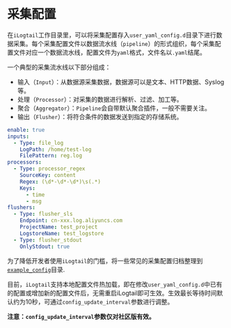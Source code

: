 # 采集配置

在`iLogtail`工作目录里，可以将采集配置存入`user_yaml_config.d`目录下进行数据采集。每个采集配置文件以数据流水线（`pipeline`）的形式组织，每个采集配置文件对应一个数据流水线，配置文件为`yaml`格式，文件名以`.yaml`结尾。

一个典型的采集流水线以下部分组成：

* 输入（`Input`）：从数据源采集数据，数据源可以是文本、HTTP数据、Syslog等。
* 处理（`Processor`）：对采集的数据进行解析、过滤、加工等。
* 聚合（`Aggregator`）：`Pipeline`会自带默认聚合插件，一般不需要关注。
* 输出（`Flusher`）：将符合条件的数据发送到指定的存储系统。

```yaml
enable: true
inputs:
  - Type: file_log
    LogPath: /home/test-log
    FilePattern: reg.log
processors:
  - Type: processor_regex
    SourceKey: content
    Regex: (\d*-\d*-\d*)\s(.*)
    Keys:
      - time
      - msg
flushers:
  - Type: flusher_sls
    Endpoint: cn-xxx.log.aliyuncs.com
    ProjectName: test_project
    LogstoreName: test_logstore
  - Type: flusher_stdout
    OnlyStdout: true
```

为了降低开发者使用`iLogtail`的门槛，将一些常见的采集配置归档整理到[`example_config`](../../../example_config/)目录.

目前，`iLogtail`支持本地配置文件热加载，即在修改`user_yaml_config.d`中已有的配置或增加新的配置文件后，无需重启iLogtail即可生效。生效最长等待时间默认约为10秒，可通过`config_update_interval`参数进行调整。

**注意：`config_update_interval`参数仅对社区版有效。**
